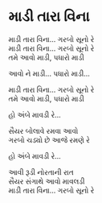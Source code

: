 # માડી તારા વિના

માડી તારા વિના... ગરબો સૂનો રે  
માડી તારા વિના... ગરબો સૂનો રે  
તમે આવો માડી, પધારો માડી  

આવો ને માડી... પધારો માડી...  

માડી તારા વિના... ગરબો સૂનો રે  
તમે આવો માડી, પધારો માડી  

હો અંબે માવડી રે...  

સૈયર બોલાવે રમવા આવો  
ગરબો ચડ્યો છે આજે રમણે રે  

હો અંબે માવડી રે...  

આવી રૂડી નોરતાની રાત  
સૈયર સંગાથે આવો માવલડી  
માડી તારા વિના... ગરબો સૂનો રે  
